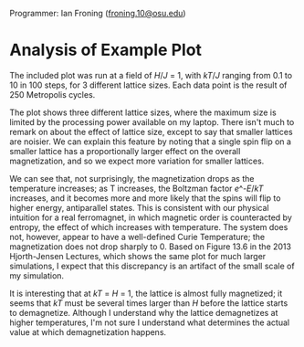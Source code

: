 Programmer: Ian Froning (froning.10@osu.edu)

# Analysis of Example Plot

The included plot was run at a field of *H*/*J* = 1, with *kT*/*J* ranging from
0.1 to 10 in 100 steps, for 3 different lattice sizes. Each data point
is the result of 250 Metropolis cycles.

The plot shows three different lattice sizes, where the maximum size
is limited by the processing power available on my laptop. There isn't
much to remark on about the effect of lattice size, except to say that
smaller lattices are noisier. We can explain this feature by noting
that a single spin flip on a smaller lattice has a proportionally
larger effect on the overall magnetization, and so we expect more
variation for smaller lattices.

We can see that, not surprisingly, the magnetization drops as the
temperature increases; as T increases, the Boltzman factor *e*^-*E*/*kT*
increases, and it becomes more and more likely that the spins will
flip to higher energy, antiparallel states. This is consistent with
our physical intuition for a real ferromagnet, in which magnetic
order is counteracted by entropy, the effect of which increases with
temperature. The system does not, however, appear to have a
well-defined Curie Temperature; the magnetization does not drop sharply
to 0. Based on Figure 13.6 in the 2013 Hjorth-Jensen Lectures, which
shows the same plot for much larger simulations, I expect that this
discrepancy is an artifact of the small scale of my simulation.

It is interesting that at *kT* = *H* = 1, the lattice is almost fully
magnetized; it seems that *kT* must be several times larger than *H*
before the lattice starts to demagnetize. Although I understand why
the lattice demagnetizes at higher temperatures, I'm not sure I
understand what determines the actual value at which demagnetization
happens.
